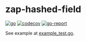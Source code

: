 # zap-hashed-field

[![go](https://github.com/sters/zap-hashed-field/workflows/Go/badge.svg)](https://github.com/sters/zap-hashed-field/actions?query=workflow%3AGo)
[![codecov](https://codecov.io/gh/sters/zap-hashed-field/branch/main/graph/badge.svg)](https://codecov.io/gh/sters/zap-hashed-field)
[![go-report](https://goreportcard.com/badge/github.com/sters/zap-hashed-field)](https://goreportcard.com/report/github.com/sters/zap-hashed-field)


See example at [example_test.go](example_test.go).
